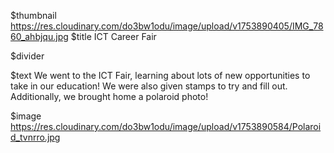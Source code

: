 $thumbnail https://res.cloudinary.com/do3bw1odu/image/upload/v1753890405/IMG_7860_ahbjqu.jpg
$title ICT Career Fair

$divider

$text We went to the ICT Fair, learning about lots of new opportunities to take in our education! We were also given stamps to try and fill out. Additionally, we brought home a polaroid photo!

$image https://res.cloudinary.com/do3bw1odu/image/upload/v1753890584/Polaroid_tvnrro.jpg
